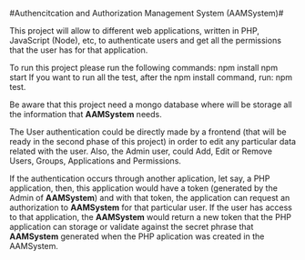 #Authencitcation and Authorization Management System (AAMSystem)#

This project will allow to different web applications, written in PHP, JavaScript (Node), etc, to authenticate users and get all the permissions that the user has for that application.

To run this project please run the following commands: 
	npm install
    npm start
If you want to run all the test, after the npm install command, run: npm test.

Be aware that this project need a mongo database where will be storage all the information that **AAMSystem** needs.

The User authentication could be directly made by a frontend (that will be ready in the second phase of this project) in order to edit any particular data related with the user. Also, the Admin user, could Add, Edit or Remove Users, Groups, Applications and Permissions.

If the authentication occurs through another aplication, let say, a PHP application, then, this application would have a token (generated by the Admin of **AAMSystem**) and with that token, the application can request an authorization to **AAMSystem** for that particular user. If the user has access to that application, the **AAMSystem** would return a new token that the PHP application can storage or validate against the secret  phrase that **AAMSystem** generated when the PHP aplication was created in the AAMSystem.


